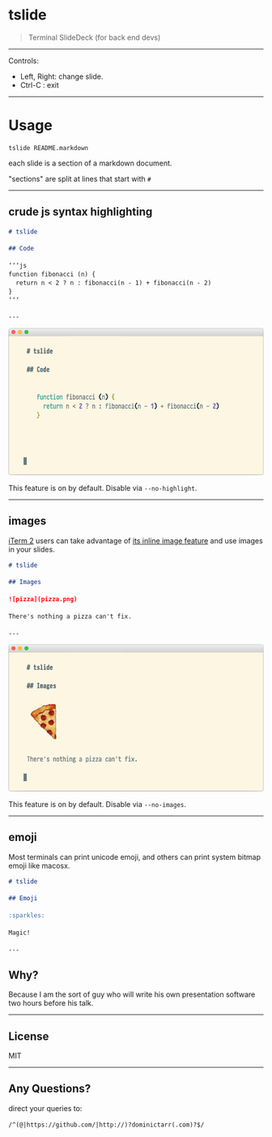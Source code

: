 # tslide

> Terminal SlideDeck (for back end devs)

---

Controls: 
  * Left, Right: change slide.
  * Ctrl-C     : exit

---

# Usage

```
tslide README.markdown
```

each slide is a section of a markdown document.

"sections" are split at lines that start with `#`

---

## crude js syntax highlighting

```md
# tslide

## Code

‘‘‘js
function fibonacci (n) {
  return n < 2 ? n : fibonacci(n - 1) + fibonacci(n - 2)
}
‘‘‘

---
```

![Demo Code](demo-code.png)

This feature is on by default. Disable via `--no-highlight`.

---

## images

[iTerm 2](https://www.iterm2.com) users can 
take advantage of [its inline image feature](https://www.iterm2.com/images.html) and use 
images in your slides.

```md
# tslide

## Images

![pizza](pizza.png)

There's nothing a pizza can't fix.

---
```

![Demo Images](demo-images.png)

This feature is on by default. Disable via `--no-images`.

---

## emoji

Most terminals can print unicode emoji, and others can print system bitmap emoji
like macosx.

```md
# tslide

## Emoji

:sparkles:

Magic!

---
```

## Why?

Because I am the sort of guy who will write his own 
presentation software two hours before his talk.

---

## License

MIT

---

## Any Questions?

direct your queries to:

`/^(@|https://github.com/|http://)?dominictarr(.com)?$/`
